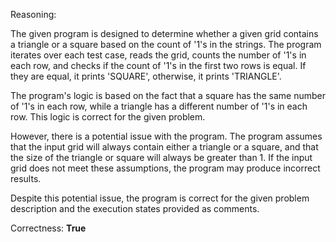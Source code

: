 Reasoning:

The given program is designed to determine whether a given grid contains a triangle or a square based on the count of '1's in the strings. The program iterates over each test case, reads the grid, counts the number of '1's in each row, and checks if the count of '1's in the first two rows is equal. If they are equal, it prints 'SQUARE', otherwise, it prints 'TRIANGLE'.

The program's logic is based on the fact that a square has the same number of '1's in each row, while a triangle has a different number of '1's in each row. This logic is correct for the given problem.

However, there is a potential issue with the program. The program assumes that the input grid will always contain either a triangle or a square, and that the size of the triangle or square will always be greater than 1. If the input grid does not meet these assumptions, the program may produce incorrect results.

Despite this potential issue, the program is correct for the given problem description and the execution states provided as comments.

Correctness: **True**